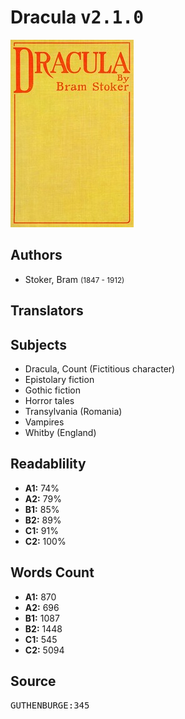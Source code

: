 # Dracula <kbd>v2.1.0</kbd>

![](./cover.medium.jpg "")

## Authors


 - Stoker, Bram <small>(1847 - 1912)</small>

## Translators



## Subjects


 - Dracula, Count (Fictitious character)
 - Epistolary fiction
 - Gothic fiction
 - Horror tales
 - Transylvania (Romania)
 - Vampires
 - Whitby (England)

## Readablility


 - **A1:** 74%
 - **A2:** 79%
 - **B1:** 85%
 - **B2:** 89%
 - **C1:** 91%
 - **C2:** 100%

## Words Count


 - **A1:** 870
 - **A2:** 696
 - **B1:** 1087
 - **B2:** 1448
 - **C1:** 545
 - **C2:** 5094

## Source


<kbd>GUTHENBURGE:345</kbd>
